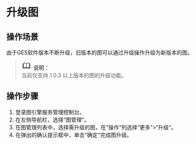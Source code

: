 # 升级图<a name="ges_01_0060"></a>

## 操作场景<a name="section92613514355"></a>

由于GES软件版本不断升级，旧版本的图可以通过升级操作升级为新版本的图。

>![](public_sys-resources/icon-note.gif) **说明：**   
>当前仅支持 1.0.3 以上版本的图的升级功能。  

## 操作步骤<a name="section18333121833512"></a>

1.  登录图引擎服务管理控制台。
2.  在左侧导航栏，选择“图管理“。
3.  在图管理列表中，选择需升级的图，在“操作“列选择“更多“\>“升级“。
4.  在弹出的确认提示框中，单击“确定“完成图升级。

